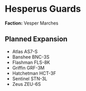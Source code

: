 # Hesperus Guards
**Faction:** Vesper Marches
## Planned Expansion
- Atlas AS7-S
- Banshee BNC-3S
- Flashman FLS-8K
- Griffin GRF-3M
- Hatchetman HCT-3F
- Sentinel STN-3L
- Zeus ZEU-6S
